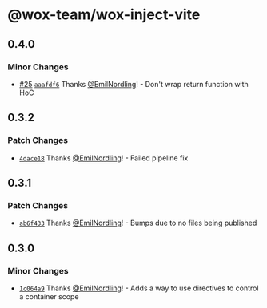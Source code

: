 # @wox-team/wox-inject-vite

## 0.4.0

### Minor Changes

- [#25](https://github.com/wox-team/wox-inject/pull/25) [`aaafdf6`](https://github.com/wox-team/wox-inject/commit/aaafdf6f68e287454e9df9b6c25afb1ec0adb957) Thanks [@EmilNordling](https://github.com/EmilNordling)! - Don't wrap return function with HoC

## 0.3.2

### Patch Changes

- [`4dace18`](https://github.com/wox-team/wox-inject/commit/4dace1896421c8cadac7551f5da766e6e53b3978) Thanks [@EmilNordling](https://github.com/EmilNordling)! - Failed pipeline fix

## 0.3.1

### Patch Changes

- [`ab6f433`](https://github.com/wox-team/wox-inject/commit/ab6f4334b9907ce7127584eafd20707850abb92f) Thanks [@EmilNordling](https://github.com/EmilNordling)! - Bumps due to no files being published

## 0.3.0

### Minor Changes

- [`1c064a9`](https://github.com/wox-team/wox-inject/commit/1c064a9d29c6153665e7ffbdc29eafcbb20e3fee) Thanks [@EmilNordling](https://github.com/EmilNordling)! - Adds a way to use directives to control a container scope
